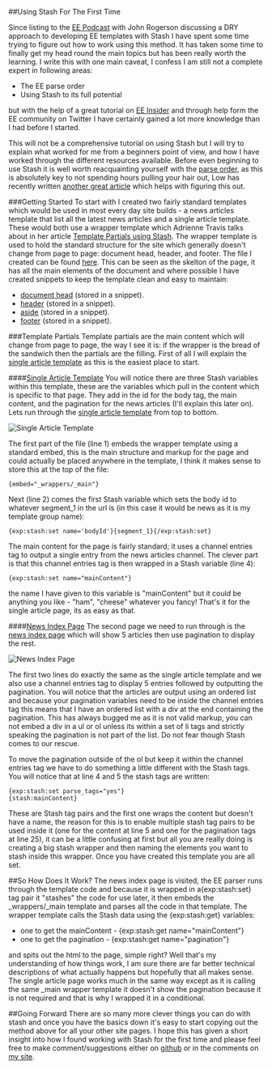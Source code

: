##Using Stash For The First Time

Since listing to the [EE Podcast](http://ee-podcast.com/episodes/dry-techniques-with-ee) with John Rogerson discussing a DRY approach to developing EE templates with Stash I have spent some time trying to figure out how to work using this method. It has taken some time to finally get my head round the main topics but has been really worth the learning. I write this with one main caveat, I confess I am still not a complete expert in following areas:

* The EE parse order
* Using Stash to its full potential

but with the help of a great tutorial on [EE Insider](http://eeinsider.com/articles/template-partials-using-stash/) and through help form the EE community on Twitter I have certainly gained a lot more knowledge than I had before I started.

This will not be a comprehensive tutorial on using Stash but I will try to explain what worked for me from a beginners point of view, and how I have worked through the different resources available. Before even beginning to use Stash it is well worth reacquainting yourself with the [parse order](http://loweblog.com/downloads/ee-parse-order.pdf), as this is absolutely key to not spending hours pulling your hair out, Low has recently written [another great article](http://gotolow.com/blog/parse-order-and-low-variables) which helps with figuring this out.

###Getting Started
To start with I created two fairly standard templates which would be used in most every day site builds - a news articles template that list all the latest news articles and a single article template. These would both use a wrapper template which Adrienne Travis talks about in her article [Template Partials using Stash](http://eeinsider.com/articles/template-partials-using-stash). The wrapper template is used to hold the standard structure for the site which generally doesn't change from page to page: document head, header, and footer. The file I created can be found [here](https://github.com/expressionengine/stash-example/blob/master/_wrappers.group/_main.html). This can be seen as the skelton of the page, it has all the main elements of the document and where possible I have created snippets to keep the template clean and easy to maintain:

* [document head](https://github.com/expressionengine/stash-example/blob/master/snippets/sn_document_head.html)  (stored in a snippet).
* [header](https://github.com/expressionengine/stash-example/blob/master/snippets/sn_header.html) (stored in a snippet).
* [aside](https://github.com/expressionengine/stash-example/blob/master/snippets/sn_aside.html) (stored in a snippet).
* [footer](https://github.com/expressionengine/stash-example/blob/master/snippets/sn_footer.html) (stored in a snippet).

###Template Partials
Template partials are the main content which will change from page to page, the way I see it is: if the wrapper is the bread of the sandwich then the partials are the filling. First of all I will explain the [single article template](https://github.com/expressionengine/stash-example/blob/master/news.group/article.html) as this is the easiest place to start.
 
####[Single Article Template](https://github.com/expressionengine/stash-example/blob/master/news.group/article.html)
You will notice there are three Stash variables within this template, these are the variables which pull in the content which is specific to that page. They add in the id for the body tag, the main content, and the pagination for the news articles (I'll explain this later on).  Lets run through the [single article template](https://github.com/expressionengine/stash-example/blob/master/news.group/article.html) from top to bottom.

![Single Article Template](http://images.garethredfern.com/articles/stash-example-article.jpg)

The first part of the file (line 1) embeds the wrapper template using a standard embed, this is the main structure and markup for the page and could actually be placed anywhere in the template, I think it makes sense to store this at the top of the file:

	{embed="_wrappers/_main"}

Next (line 2) comes the first Stash variable which sets the body id to whatever segment_1 in the url is (in this case it would be news as it is my template group name):

	{exp:stash:set name='bodyId'}{segment_1}{/exp:stash:set}
	
The main content for the page is fairly standard; it uses a channel entries tag to output a single entry from the news articles channel. The clever part is that this channel entries tag is then wrapped in a Stash variable (line 4):

	{exp:stash:set name="mainContent"}

the name I have given to this variable is "mainContent" but it could be anything you like - "ham", "cheese" whatever you fancy!
That's it for the single article page, its as easy as that.

####[News Index Page](https://github.com/expressionengine/stash-example/blob/master/news.group/index.html)
The second page we need to run through is the [news index page](https://github.com/expressionengine/stash-example/blob/master/news.group/index.html) which will show 5 articles then use pagination to display the rest.

![News Index Page](http://images.garethredfern.com/articles/stash-example-news-index.jpg)

The first two lines do exactly the same as the single article template and we also use a channel entries tag to display 5 entries followed by outputting the pagination. You will notice that the articles are output using an ordered list and because your pagination variables need to be inside the channel entries tag this means that I have an ordered list with a div at the end containing the pagination. This has always bugged me as it is not valid markup, you can not embed a div in a ul or ol unless its within a set of li tags and strictly speaking the pagination is not part of the list. Do not fear though Stash comes to our rescue.

To move the pagination outside of the ol but keep it within the channel entries tag we have to do something a little different with the Stash tags. You will notice that at line 4 and 5 the stash tags are written:

	{exp:stash:set parse_tags="yes"}
	{stash:mainContent}

These are Stash tag pairs and the first one wraps the content but doesn't have a name, the reason for this is to enable multiple stash tag pairs to be used inside it (one for the content at line 5 and one for the pagination tags at line 25), it can be a little confusing at first but all you are really doing is creating a big stash wrapper and then naming the elements you want to stash inside this wrapper. Once you have created this template you are all set.

##So How Does It Work?
The news index page is visited, the EE parser runs through the template code and because it is wrapped in a{exp:stash:set} tag pair it "stashes" the code for use later, it then embeds the _wrappers/_main template and parses all the code in that template. The wrapper template calls the Stash data using the {exp:stash:get} variables:

 * one to get the mainContent - {exp:stash:get name="mainContent"}
 * one to get the pagination - {exp:stash:get name="pagination"}

and spits out the html to the page, simple right? Well that's my understanding of how things work, I am sure there are far better technical descriptions of what actually happens but hopefully that all makes sense. The single article page works much in the same way except as it is calling the same _main wrapper template it doesn't show the pagination because it is not required and that is why I wrapped it in a conditional.
  
##Going Forward
There are so many more clever things you can do with stash and once you have the basics down it's easy to start copying out the method above for all your other site pages. I hope this has given a short insight into how I found working with Stash for the first time and please feel free to make comment/suggestions either on [github](https://github.com/expressionengine/stash-example) or in the comments on [my site](). 

